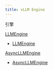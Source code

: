 ```yaml
---
title: vLLM Engine
---
```



引擎

[LLMEngine](https://docs.vllm.ai/en/latest/dev/engine/llm_engine.html)

* [LLMEngine](https://docs.vllm.ai/en/latest/dev/engine/llm_engine.html#vllm.LLMEngine)

[AsyncLLMEngine](https://docs.vllm.ai/en/latest/dev/engine/async_llm_engine.html)

* [AsyncLLMEngine](https://docs.vllm.ai/en/latest/dev/engine/async_llm_engine.html#vllm.AsyncLLMEngine)


